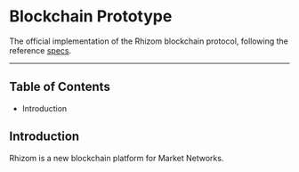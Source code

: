 # Blockchain Prototype

The official implementation of the Rhizom blockchain protocol, following the reference
[specs](https://github.com/drgomesp/blockchain-specs).

---

## Table of Contents

- Introduction 

## Introduction

Rhizom is a new blockchain platform for Market Networks.
